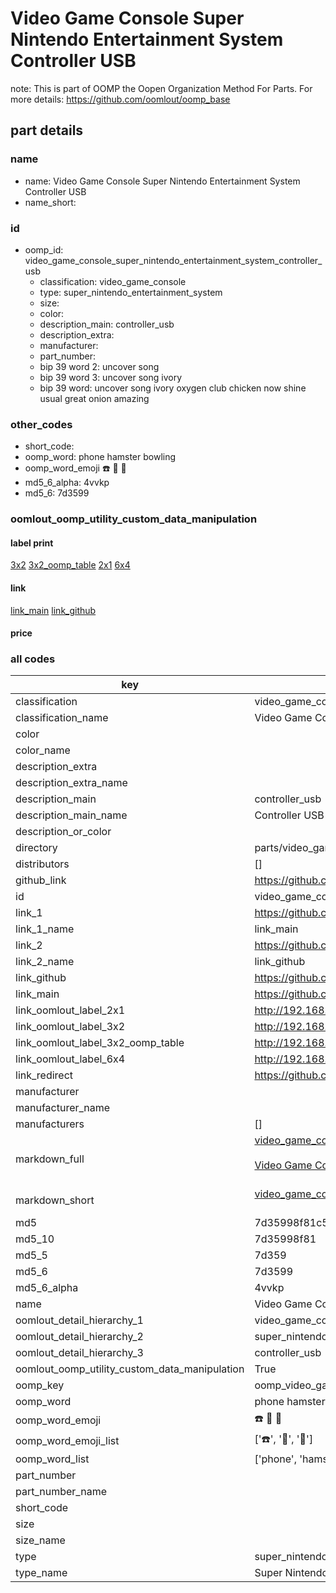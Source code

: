 # Video Game Console Super Nintendo Entertainment System Controller USB  

note: This is part of OOMP the Oopen Organization Method For Parts. For more details: https://github.com/oomlout/oomp_base

##  part details
  







### name
* name: Video Game Console Super Nintendo Entertainment System Controller USB
* name_short: 
### id
* oomp_id: video_game_console_super_nintendo_entertainment_system_controller_usb
  * classification: video_game_console
  * type: super_nintendo_entertainment_system
  * size: 
  * color: 
  * description_main: controller_usb
  * description_extra: 
  * manufacturer: 
  * part_number: 
  * bip 39 word 2: uncover song
  * bip 39 word 3: uncover song ivory
  * bip 39 word: uncover song ivory oxygen club chicken now shine usual great onion amazing

### other_codes
* short_code: 
* oomp_word: phone hamster bowling
* oomp_word_emoji :phone: :hamster: :bowling:
* md5_6_alpha: 4vvkp
* md5_6: 7d3599






### oomlout_oomp_utility_custom_data_manipulation
#### label print
[3x2](http://192.168.1.245:1112/?label=oomp%204vvkp)
[3x2_oomp_table](http://192.168.1.108:1112/?label=oomp%204vvkp)
[2x1](http://192.168.1.242:1112/?label=oomp%204vvkp)
[6x4](http://192.168.1.55:1112/?label=oomp%204vvkp)    

#### link

[link_main](https://github.com/oomlout/oomlout_oomp_version_1_messy/tree/main/parts/video_game_console_super_nintendo_entertainment_system_controller_usb) [link_github](https://github.com/oomlout/oomlout_oomp_version_1_messy/tree/main/parts/video_game_console_super_nintendo_entertainment_system_controller_usb)                             

#### price







### all codes 
| key | value |  
| --- | --- |  
| classification | video_game_console |  
| classification_name | Video Game Console |  
| color |  |  
| color_name |  |  
| description_extra |  |  
| description_extra_name |  |  
| description_main | controller_usb |  
| description_main_name | Controller USB |  
| description_or_color |   |  
| directory | parts/video_game_console_super_nintendo_entertainment_system_controller_usb |  
| distributors | [] |  
| github_link | https://github.com/oomlout/oomlout_oomp_part_src/tree/main/parts/video_game_console_super_nintendo_entertainment_system_controller_usb |  
| id | video_game_console_super_nintendo_entertainment_system_controller_usb |  
| link_1 | https://github.com/oomlout/oomlout_oomp_version_1_messy/tree/main/parts/video_game_console_super_nintendo_entertainment_system_controller_usb |  
| link_1_name | link_main |  
| link_2 | https://github.com/oomlout/oomlout_oomp_version_1_messy/tree/main/parts/video_game_console_super_nintendo_entertainment_system_controller_usb |  
| link_2_name | link_github |  
| link_github | https://github.com/oomlout/oomlout_oomp_version_1_messy/tree/main/parts/video_game_console_super_nintendo_entertainment_system_controller_usb |  
| link_main | https://github.com/oomlout/oomlout_oomp_version_1_messy/tree/main/parts/video_game_console_super_nintendo_entertainment_system_controller_usb |  
| link_oomlout_label_2x1 | http://192.168.1.242:1112/?label=oomp%204vvkp |  
| link_oomlout_label_3x2 | http://192.168.1.245:1112/?label=oomp%204vvkp |  
| link_oomlout_label_3x2_oomp_table | http://192.168.1.108:1112/?label=oomp%204vvkp |  
| link_oomlout_label_6x4 | http://192.168.1.55:1112/?label=oomp%204vvkp |  
| link_redirect | https://github.com/oomlout/oomlout_oomp_version_1_messy/tree/main/parts/video_game_console_super_nintendo_entertainment_system_controller_usb |  
| manufacturer |  |  
| manufacturer_name |  |  
| manufacturers | [] |  
| markdown_full | [video_game_console_super_nintendo_entertainment_system_controller_usb](none)<br>[](none)<br>[Video Game Console Super Nintendo Entertainment System Controller Usb](none)<br><br> |  
| markdown_short | [video_game_console_super_nintendo_entertainment_system_controller_usb](none)<br><br> |  
| md5 | 7d35998f81c5f2e49e9619e4edf3cf65 |  
| md5_10 | 7d35998f81 |  
| md5_5 | 7d359 |  
| md5_6 | 7d3599 |  
| md5_6_alpha | 4vvkp |  
| name | Video Game Console Super Nintendo Entertainment System Controller USB |  
| oomlout_detail_hierarchy_1 | video_game_console |  
| oomlout_detail_hierarchy_2 | super_nintendo_entertainment_system |  
| oomlout_detail_hierarchy_3 | controller_usb |  
| oomlout_oomp_utility_custom_data_manipulation | True |  
| oomp_key | oomp_video_game_console_super_nintendo_entertainment_system_controller_usb |  
| oomp_word | phone hamster bowling |  
| oomp_word_emoji | :phone: :hamster: :bowling: |  
| oomp_word_emoji_list | [':phone:', ':hamster:', ':bowling:'] |  
| oomp_word_list | ['phone', 'hamster', 'bowling'] |  
| part_number |  |  
| part_number_name |  |  
| short_code |  |  
| size |  |  
| size_name |  |  
| type | super_nintendo_entertainment_system |  
| type_name | Super Nintendo Entertainment System |  
